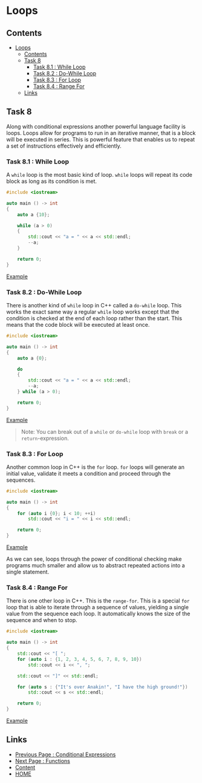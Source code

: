 # Loops

## Contents

- [Loops](#loops)
  - [Contents](#contents)
  - [Task 8](#task-8)
    - [Task 8.1 : While Loop](#task-81--while-loop)
    - [Task 8.2 : Do-While Loop](#task-82--do-while-loop)
    - [Task 8.3 : For Loop](#task-83--for-loop)
    - [Task 8.4 : Range For](#task-84--range-for)
  - [Links](#links)

## Task 8

Along with conditional expressions another powerful language facility is loops. Loops allow for programs to run in an iterative manner, that is a block will be executed in series. This is powerful feature that enables us to repeat a set of instructions effectively and efficiently.

### Task 8.1 : While Loop

A `while` loop is the most basic kind of loop. `while` loops will repeat its code block as long as its condition is met.

```cxx
#include <iostream>

auto main () -> int
{
    auto a {10};

    while (a > 0)
    {
        std::cout << "a = " << a << std::endl;
        --a;
    }

    return 0;
}
```

[Example](https://www.godbolt.org/z/Pxa3G8T4o)

### Task 8.2 : Do-While Loop

There is another kind of `while` loop in C++ called a `do-while` loop. This works the exact same way a regular `while` loop works except that the condition is checked at the end of each loop rather than the start. This means that the code block will be executed at least once.

```cxx
#include <iostream>

auto main () -> int
{
    auto a {0};

    do
    {
        std::cout << "a = " << a << std::endl;
        --a;
    } while (a > 0);

    return 0;
}
```

[Example](https://www.godbolt.org/z/od31P37d7)

> Note: You can break out of a `while` or `do-while` loop with `break` or a `return`-expression.

### Task 8.3 : For Loop

Another common loop in C++ is the `for` loop. `for` loops will generate an initial value, validate it meets a condition and proceed through the sequences.

```cxx
#include <iostream>

auto main () -> int
{
    for (auto i {0}; i < 10; ++i)
        std::cout << "i = " << i << std::endl;

    return 0;
}
```

[Example](https://www.godbolt.org/z/KKTrYP5Pe)

As we can see, loops  through the power of conditional checking make programs much smaller and allow us to abstract repeated actions into a single statement.

### Task 8.4 : Range For

There is one other loop in C++. This is the `range-for`. This is a special `for` loop that is able to iterate through a sequence of values, yielding a single value from the sequence each loop. It automatically knows the size of the sequence and when to stop.

```cxx
#include <iostream>

auto main () -> int
{
    std::cout << "[ ";
    for (auto i : {1, 2, 3, 4, 5, 6, 7, 8, 9, 10})
        std::cout << i << ", ";

    std::cout << "]" << std::endl;

    for (auto s : {"It's over Anakin!", "I have the high ground!"})
        std::cout << s << std::endl;

    return 0;
}
```

[Example](https://www.godbolt.org/z/P78T9c1Ev)

## Links

- [Previous Page : Conditional Expressions](/content/part2/tasks/condexpr.md)
- [Next Page : Functions](/content/part2/tasks/functions.md)
- [Content](/content/README.md)
- [HOME](/README.md)
